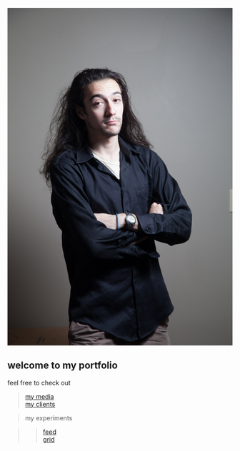 ---
---
            
<p><img src="/assets/img/wommyBig.jpg" class="wommyImg" /></p>

## welcome to my portfolio

feel free to check out

> [my media](../media.html)  
> [my clients](../experience/clients.html)

> my experiments

> > [feed](../experiments/feed.html)  
> > [grid](../experiments/grid.html)


